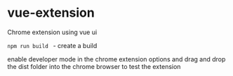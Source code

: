 # vue-extension
Chrome extension using vue ui

`npm run build ` - create a build

enable developer mode in the chrome extension options and drag and drop the dist folder into the chrome browser to test the extension

